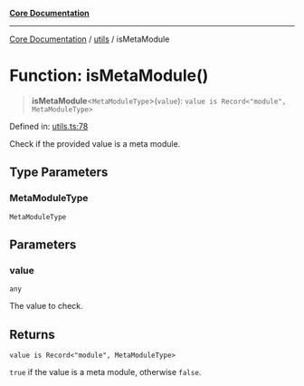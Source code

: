 [**Core Documentation**](../../README.md)

***

[Core Documentation](../../README.md) / [utils](../README.md) / isMetaModule

# Function: isMetaModule()

> **isMetaModule**\<`MetaModuleType`\>(`value`): `value is Record<"module", MetaModuleType>`

Defined in: [utils.ts:78](https://github.com/stonemjs/core/blob/65c9e07f9d264b07f6e4091fcc29046b5ca8ea45/src/utils.ts#L78)

Check if the provided value is a meta module.

## Type Parameters

### MetaModuleType

`MetaModuleType`

## Parameters

### value

`any`

The value to check.

## Returns

`value is Record<"module", MetaModuleType>`

`true` if the value is a meta module, otherwise `false`.
